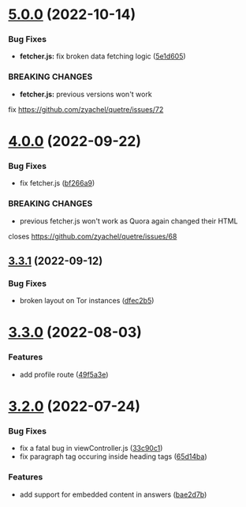 # [5.0.0](https://github.com/zyachel/quetre/compare/v4.0.0...v5.0.0) (2022-10-14)


### Bug Fixes

* **fetcher.js:** fix broken data fetching logic ([5e1d605](https://github.com/zyachel/quetre/commit/5e1d60525ed04d22cbc71c101fbbb96f4e200b73))


### BREAKING CHANGES

* **fetcher.js:** previous versions won't work

fix https://github.com/zyachel/quetre/issues/72



# [4.0.0](https://github.com/zyachel/quetre/compare/v3.3.1...v4.0.0) (2022-09-22)


### Bug Fixes

* fix fetcher.js ([bf266a9](https://github.com/zyachel/quetre/commit/bf266a9a8971b55400f934a1e2338e83d8fd4d38))


### BREAKING CHANGES

* previous fetcher.js won't work as Quora again changed their HTML

closes https://github.com/zyachel/quetre/issues/68



## [3.3.1](https://github.com/zyachel/quetre/compare/v3.3.0...v3.3.1) (2022-09-12)


### Bug Fixes

* broken layout on Tor instances ([dfec2b5](https://github.com/zyachel/quetre/commit/dfec2b5ebd0413606f64cd9f67a370aaf3d809fa))



# [3.3.0](https://github.com/zyachel/quetre/compare/v3.2.0...v3.3.0) (2022-08-03)


### Features

* add profile route ([49f5a3e](https://github.com/zyachel/quetre/commit/49f5a3e74e1c5cfd058ab2a1cc12bf5d9799a1c7))



# [3.2.0](https://github.com/zyachel/quetre/compare/v3.1.1...v3.2.0) (2022-07-24)


### Bug Fixes

* fix a fatal bug in viewController.js ([33c90c1](https://github.com/zyachel/quetre/commit/33c90c17b12cf15eadde16d35fbba4cede10919b))
* fix paragraph tag occuring inside heading tags ([65d14ba](https://github.com/zyachel/quetre/commit/65d14ba47c0d3bb1d2548972478a12a43f7e7500))


### Features

* add support for embedded content in answers ([bae2d7b](https://github.com/zyachel/quetre/commit/bae2d7b4f7f945d7eb55dddb4bd7e49ac21b2ae1))



